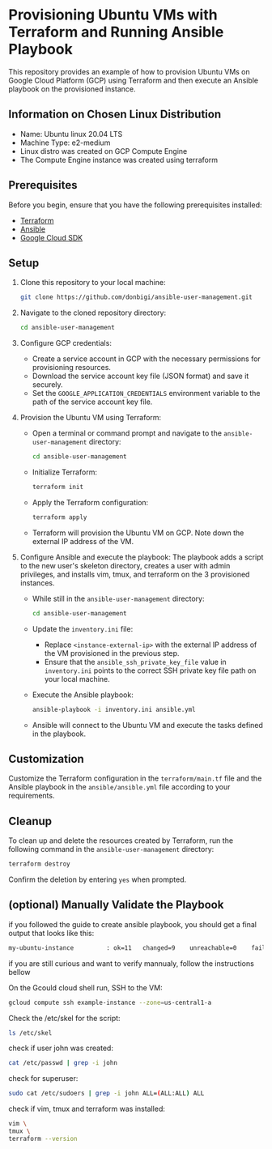 # Provisioning Ubuntu VMs with Terraform and Running Ansible Playbook

This repository provides an example of how to provision Ubuntu VMs on Google Cloud Platform (GCP) using Terraform and then execute an Ansible playbook on the provisioned instance.

## Information on Chosen Linux Distribution

- Name: Ubuntu linux 20.04 LTS
- Machine Type: e2-medium
- Linux distro was created on GCP Compute Engine
- The Compute Engine instance was created using terraform

## Prerequisites

Before you begin, ensure that you have the following prerequisites installed:

- [Terraform](https://www.terraform.io/downloads.html)
- [Ansible](https://docs.ansible.com/ansible/latest/installation_guide/intro_installation.html)
- [Google Cloud SDK](https://cloud.google.com/sdk/docs/install)

## Setup

1. Clone this repository to your local machine:

   ```bash
   git clone https://github.com/donbigi/ansible-user-management.git
   ```

2. Navigate to the cloned repository directory:

   ```bash
   cd ansible-user-management
   ```

3. Configure GCP credentials:

   - Create a service account in GCP with the necessary permissions for provisioning resources.
   - Download the service account key file (JSON format) and save it securely.
   - Set the `GOOGLE_APPLICATION_CREDENTIALS` environment variable to the path of the service account key file.

4. Provision the Ubuntu VM using Terraform:

   - Open a terminal or command prompt and navigate to the `ansible-user-management` directory:

     ```bash
     cd ansible-user-management
     ```

   - Initialize Terraform:

     ```bash
     terraform init
     ```

   - Apply the Terraform configuration:

     ```bash
     terraform apply
     ```

   - Terraform will provision the Ubuntu VM on GCP. Note down the external IP address of the VM.

5. Configure Ansible and execute the playbook:
   The playbook adds a script to the new user's skeleton directory, creates a user with admin privileges, and installs vim, tmux, and terraform on the 3 provisioned instances.


   - While still in the  `ansible-user-management` directory:

     ```bash
     cd ansible-user-management
     ```

   - Update the `inventory.ini` file:

     - Replace `<instance-external-ip>` with the external IP address of the VM provisioned in the previous step.
     - Ensure that the `ansible_ssh_private_key_file` value in `inventory.ini` points to the correct SSH private key file path on your local machine.

   - Execute the Ansible playbook:

     ```bash
     ansible-playbook -i inventory.ini ansible.yml
     ```

   - Ansible will connect to the Ubuntu VM and execute the tasks defined in the playbook.

## Customization

Customize the Terraform configuration in the `terraform/main.tf` file and the Ansible playbook in the `ansible/ansible.yml` file according to your requirements.

## Cleanup

To clean up and delete the resources created by Terraform, run the following command in the `ansible-user-management` directory:

```bash
terraform destroy
```

Confirm the deletion by entering `yes` when prompted.

## (optional) Manually Validate the Playbook

if you followed the guide to create ansible playbook, you should get a final output that looks like this:
```bash
my-ubuntu-instance         : ok=11   changed=9    unreachable=0    failed=0    skipped=0    rescued=0    ignored=0
```
if you are still curious and want to verify mannualy, follow the instructions bellow

On the Gcould cloud shell run, SSH to the VM:
```bash
gcloud compute ssh example-instance --zone=us-central1-a
```

Check the /etc/skel for the script:
```bash
ls /etc/skel
```
check if user john was created:
```bash
cat /etc/passwd | grep -i john
```

check for superuser: 
```bash
sudo cat /etc/sudoers | grep -i john ALL=(ALL:ALL) ALL
```

check if vim, tmux and terraform was installed:
```bash
vim \
tmux \
terraform --version
```
